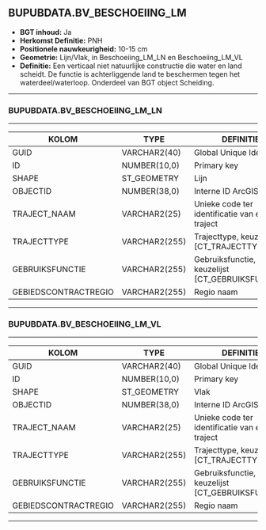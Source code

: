 ﻿## BUPUBDATA.BV_BESCHOEIING_LM


* __BGT inhoud:__ Ja
* __Herkomst Definitie:__ PNH
* __Positionele nauwkeurigheid:__ 10-15 cm
* __Geometrie:__ Lijn/Vlak, in Beschoeiing_LM_LN en Beschoeiing_LM_VL
* __Definitie:__ Een verticaal niet natuurlijke constructie die water en land scheidt. De functie is achterliggende land te beschermen tegen het waterdeel/waterloop. Onderdeel van BGT object Scheiding. 

***

### BUPUBDATA.BV_BESCHOEIING_LM_LN

***

|KOLOM                               |TYPE              |DEFINITIE|
|------                              |----              |-----    |
|GUID                                |VARCHAR2(40)      |Global Unique Identifier|
|ID                                 |NUMBER(10,0)      |Primary key|
|SHAPE                          |ST_GEOMETRY      |Lijn|
|OBJECTID                            |NUMBER(38,0)   |Interne ID ArcGIS|
|TRAJECT_NAAM                        |VARCHAR2(25)      |Unieke code ter identificatie van een traject|
|TRAJECTTYPE                         |VARCHAR2(255)    |Trajecttype, keuzelijst [CT_TRAJECTTYPE]|
|GEBRUIKSFUNCTIE                    |VARCHAR2(255)    |Gebruiksfunctie, keuzelijst [CT_GEBRUIKSFUNCTIE]|
|GEBIEDSCONTRACTREGIO                |VARCHAR2(255)  |Regio naam|

***

### BUPUBDATA.BV_BESCHOEIING_LM_VL

***

|KOLOM                               |TYPE              |DEFINITIE|
|------                              |----              |-----    |
|GUID                                |VARCHAR2(40)      |Global Unique Identifier|
|ID                                 |NUMBER(10,0)      |Primary key|
|SHAPE                          |ST_GEOMETRY      |Vlak|
|OBJECTID                            |NUMBER(38,0)   |Interne ID ArcGIS|
|TRAJECT_NAAM                        |VARCHAR2(25)      |Unieke code ter identificatie van een traject|
|TRAJECTTYPE                         |VARCHAR2(255)    |Trajecttype, keuzelijst [CT_TRAJECTTYPE]|
|GEBRUIKSFUNCTIE                    |VARCHAR2(255)    |Gebruiksfunctie, keuzelijst [CT_GEBRUIKSFUNCTIE]|
|GEBIEDSCONTRACTREGIO                |VARCHAR2(255)  |Regio naam|
***